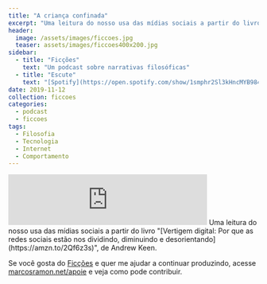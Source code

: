```yaml
---
title: "A criança confinada"
excerpt: "Uma leitura do nosso usa das mídias sociais a partir do livro 'Vertigem digital: Por que as redes sociais estão nos dividindo, diminuindo e desorientando', de Andrew Keen"
header:
  image: /assets/images/ficcoes.jpg
  teaser: assets/images/ficcoes400x200.jpg
sidebar:
  - title: "Ficções"
    text: "Um podcast sobre narrativas filosóficas"
  - title: "Escute"
    text: "[Spotify](https://open.spotify.com/show/1smphr2Sl3kHncMYB984rc?si=Ds7GV4oNQnGxsm-bxYvasA), [Google](https://podcasts.google.com/?feed=aHR0cHM6Ly9hbmNob3IuZm0vcy9hOWM4NWIwL3BvZGNhc3QvcnNz) ou [RSS](https://anchor.fm/s/a9c85b0/podcast/rss)"
date: 2019-11-12
collection: ficcoes
categories:
  - podcast
  - ficcoes
tags: 
  - Filosofia
  - Tecnologia
  - Internet
  - Comportamento
---
```


<iframe src="https://anchor.fm/podcastficcoes/embed/episodes/A-criana-confinada-e8vems" height="102px" width="400px" frameborder="0" scrolling="no"></iframe>
Uma leitura do nosso usa das mídias sociais a partir do livro "[Vertigem digital: Por que as redes sociais estão nos dividindo, diminuindo e desorientando](https://amzn.to/2Qf6z3s)", de Andrew Keen.

Se você gosta do [Ficções](https://marcosramon.net/ficcoes/) e quer me ajudar a continuar produzindo, acesse [marcosramon.net/apoie](https://marcosramon.net/apoie/) e veja como pode contribuir.
